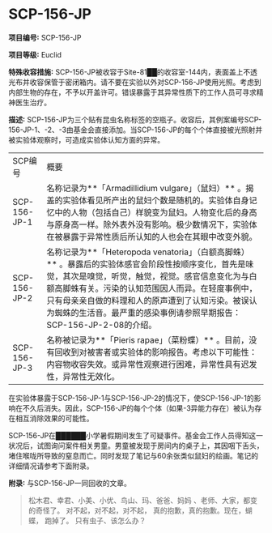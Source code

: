 # SCP-156-JP
**项目编号∶** SCP-156-JP

**项目等级∶** Euclid

**特殊收容措施∶** SCP-156-JP被收容于Site-81██的收容室-144内，表面盖上不透光布并收容保管于密闭箱内。请不要在实验以外对SCP-156-JP使用光照。考虑到内部生物的存在，不予以开盖许可。错误暴露于其异常性质下的工作人员可寻求精神医生治疗。

**描述∶** SCP-156-JP为三个贴有昆虫名称标签的空瓶子。收容后，其例案编号SCP-156-JP-1、-2、-3由基金会直接添加。当SCP-156-JP的每个个体直接被光照射并被实验体观察时，可造成实验体认知方面的异常。
<table class='wiki-content-table'>
 <tr>
  <td colspan='1' rowspan='1'>SCP&#32534;&#21495;</td>
  <td colspan='1' rowspan='1'>&#27010;&#35201;</td>
 </tr>
 <tr>
  <td colspan='1' rowspan='1'>SCP-156-JP-1</td>
  <td colspan='1' rowspan='1'>&#21517;&#31216;&#35760;&#24405;&#20026;**&#12300;Armadillidium vulgare&#12301;&#65288;&#40736;&#22919;&#65289;** &#12290;&#25581;&#30422;&#30340;&#23454;&#39564;&#20307;&#30475;&#35265;&#25152;&#20135;&#20986;&#30340;&#40736;&#22919;&#20010;&#25968;&#26159;&#38543;&#26426;&#30340;&#12290;&#23454;&#39564;&#20307;&#33258;&#36523;&#35760;&#24518;&#20013;&#30340;&#20154;&#29289;&#65288;&#21253;&#25324;&#33258;&#24049;&#65289;&#26679;&#35980;&#21464;&#20026;&#40736;&#22919;&#12290;&#20154;&#29289;&#21464;&#21270;&#21518;&#30340;&#36523;&#39640;&#19982;&#21407;&#36523;&#39640;&#19968;&#26679;&#12290;&#38500;&#22806;&#34920;&#22806;&#27809;&#26377;&#24433;&#21709;&#12290;&#26497;&#23569;&#25968;&#24773;&#20917;&#19979;&#65292;&#23454;&#39564;&#20307;&#22312;&#34987;&#26292;&#38706;&#20110;&#24322;&#24120;&#24615;&#36136;&#21518;&#25152;&#35748;&#30693;&#30340;&#20154;&#20063;&#20250;&#22312;&#20854;&#30524;&#20013;&#25913;&#21464;&#22806;&#35980;&#12290;</td>
 </tr>
 <tr>
  <td colspan='1' rowspan='1'>SCP-156-JP-2</td>
  <td colspan='1' rowspan='1'>&#21517;&#31216;&#35760;&#24405;&#20026;**&#12300;Heteropoda venatoria&#12301;&#65288;&#30333;&#39069;&#39640;&#33050;&#34523;&#65289;** &#12290;&#26292;&#38706;&#21518;&#30340;&#23454;&#39564;&#20307;&#24863;&#23448;&#20250;&#38454;&#27573;&#24615;&#25353;&#39034;&#24207;&#21464;&#21270;&#65292;&#39318;&#20808;&#26159;&#21619;&#35273;&#65292;&#20854;&#27425;&#26159;&#21957;&#35273;&#65292;&#21548;&#35273;&#65292;&#35302;&#35273;&#65292;&#35270;&#35273;&#12290;&#24863;&#23448;&#20449;&#24687;&#21464;&#21270;&#20026;&#19982;&#30333;&#39069;&#39640;&#33050;&#34523;&#26377;&#20851;&#12290;&#27745;&#26579;&#30340;&#35748;&#30693;&#33539;&#22260;&#22240;&#20154;&#32780;&#24322;&#12290;&#22312;&#36731;&#24230;&#20107;&#20363;&#20013;&#65292;&#21482;&#26377;&#27597;&#20146;&#20146;&#33258;&#20570;&#30340;&#26009;&#29702;&#21644;&#20154;&#30340;&#21407;&#22768;&#36973;&#21040;&#20102;&#35748;&#30693;&#27745;&#26579;&#12290;&#34987;&#35823;&#35748;&#20026;&#34584;&#34523;&#30340;&#29983;&#27963;&#38899;&#12290;&#26368;&#20005;&#37325;&#30340;&#24863;&#26579;&#20107;&#20363;&#35831;&#21442;&#29031;&#26089;&#26399;&#25253;&#21578;&#65306;SCP-156-JP-2-08&#30340;&#20171;&#32461;&#12290;</td>
 </tr>
 <tr>
  <td colspan='1' rowspan='1'>SCP-156-JP-3</td>
  <td colspan='1' rowspan='1'>&#21517;&#31216;&#34987;&#35760;&#24405;&#20026;**&#12300;Pieris rapae&#12301;&#65288;&#33756;&#31881;&#34678;&#65289;** &#12290;&#30446;&#21069;&#65292;&#27809;&#26377;&#22238;&#25910;&#21040;&#23545;&#34987;&#23475;&#32773;&#25110;&#23454;&#39564;&#20307;&#30340;&#24433;&#21709;&#25253;&#21578;&#12290;&#32771;&#34385;&#20197;&#19979;&#21487;&#33021;&#24615;&#65306;&#20869;&#23481;&#29289;&#25910;&#23481;&#22833;&#25928;&#12290;&#25110;&#24322;&#24120;&#24615;&#35266;&#23519;&#36827;&#34892;&#22256;&#38590;&#65292;&#24322;&#24120;&#24615;&#20855;&#26377;&#36831;&#21457;&#24615;&#65292;&#24322;&#24120;&#24615;&#26080;&#25928;&#21270;&#12290;</td>
 </tr>
</table>
在实验体暴露于SCP-156-JP-1与SCP-156-JP-2的情况下，使SCP-156-JP-1的影响在不久后消失。因此，SCP-156-JP的每个个体（如果-3异能力存在）被认为存在相互消除效果的可能性。

SCP-156-JP在██████小学暑假期间发生了可疑事件。基金会工作人员得知这一状况后，试图询问案件相关男童。男童被发现于房间内的桌子上，其因咽下舌头，堵住喉咙所导致的窒息而亡。同时发现了笔记与60余张类似鼠妇的绘画。笔记的详细情况请参考下面附录。

**附录∶** 与SCP-156-JP一同回收的文章。


> 松木君、幸君、小美、小优、鸟山、玛、爸爸、妈妈 、老师、大家，都变的奇怪了。 对不起，对不起，对不起， 真的抱歉，真的抱歉。现在，蝴蝶， 跑掉了。 只有虫子、该怎么办？
> 

